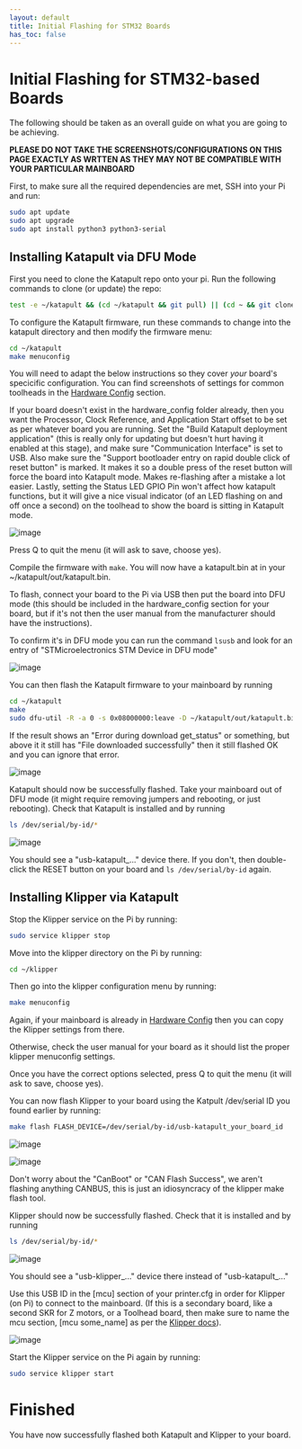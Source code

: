```yaml
---
layout: default 
title: Initial Flashing for STM32 Boards
has_toc: false
---
```


# Initial Flashing for STM32-based Boards

The following should be taken as an overall guide on what you are going to be achieving.

**PLEASE DO NOT TAKE THE SCREENSHOTS/CONFIGURATIONS ON THIS PAGE EXACTLY AS WRTTEN AS THEY MAY NOT BE COMPATIBLE WITH YOUR PARTICULAR MAINBOARD**

First, to make sure all the required dependencies are met, SSH into your Pi and run:

```bash
sudo apt update
sudo apt upgrade
sudo apt install python3 python3-serial
```

## Installing Katapult via DFU Mode

First you need to clone the Katapult repo onto your pi. Run the following commands to clone (or update) the repo:

```bash
test -e ~/katapult && (cd ~/katapult && git pull) || (cd ~ && git clone https://github.com/Arksine/katapult) ; cd ~
```

To configure the Katapult firmware, run these commands to change into the katapult directory and then modify the firmware menu:

```bash
cd ~/katapult
make menuconfig
```

You will need to adapt the below instructions so they cover _your_ board's specicific configuration. You can find screenshots of settings for common toolheads in the [Hardware Config](./hardware_config/hardware_config.md) section.

If your board doesn't exist in the hardware_config folder already, then you want the Processor, Clock Reference, and Application Start offset to be set as per whatever board you are running. Set the "Build Katapult deployment application" (this is really only for updating but doesn't hurt having it enabled at this stage), and make sure "Communication Interface" is set to USB. Also make sure the "Support bootloader entry on rapid double click of reset button" is marked. It makes it so a double press of the reset button will force the board into Katapult mode. Makes re-flashing after a mistake a lot easier. Lastly, setting the Status LED GPIO Pin won't affect how katapult functions, but it will give a nice visual indicator (of an LED flashing on and off once a second) on the toolhead to show the board is sitting in Katapult mode.

![image](https://github.com/Esoterical/voron_canbus/assets/124253477/5434691f-2d97-4d75-9067-d7501c2a2214)

Press Q to quit the menu (it will ask to save, choose yes).

Compile the firmware with `make`. You will now have a katapult.bin at in your ~/katapult/out/katapult.bin.

To flash, connect your board to the Pi via USB then put the board into DFU mode (this should be included in the hardware_config section for your board, but if it's not then the user manual from the manufacturer should have the instructions). 

To confirm it's in DFU mode you can run the command `lsusb` and look for an entry of "STMicroelectronics STM Device in DFU mode"

![image](https://github.com/user-attachments/assets/cde7138d-588b-4381-82ad-699cde37e0a8)

You can then flash the Katapult firmware to your mainboard by running

```bash
cd ~/katapult
make
sudo dfu-util -R -a 0 -s 0x08000000:leave -D ~/katapult/out/katapult.bin -d 0483:df11
```

If the result shows an "Error during download get_status" or something, but above it it still has "File downloaded successfully" then it still flashed OK and you can ignore that error.

![image](https://user-images.githubusercontent.com/124253477/225469341-46f3478a-aa96-4378-8d73-96faa90d561c.png)

Katapult should now be successfully flashed. Take your mainboard out of DFU mode (it might require removing jumpers and rebooting, or just rebooting). Check that Katapult is installed and by running 

```bash
ls /dev/serial/by-id/*
```

![image](https://github.com/user-attachments/assets/7931fa4d-ebe1-454d-b8dc-a36e73fff727)


You should see a "usb-katapult_..." device there. If you don't, then double-click the RESET button on your board and `ls /dev/serial/by-id` again.

## Installing Klipper via Katapult

Stop the Klipper service on the Pi by running:

```bash
sudo service klipper stop
```
Move into the klipper directory on the Pi by running:

```bash
cd ~/klipper
```

Then go into the klipper configuration menu by running:

```bash
make menuconfig
```

Again, if your mainboard is already in [Hardware Config](../hardware_config/hardware_config.md) then you can copy the Klipper settings from there. 

Otherwise, check the user manual for your board as it should list the proper klipper menuconfig settings.

Once you have the correct options selected, press Q to quit the menu (it will ask to save, choose yes).

You can now flash Klipper to your board using the Katpult /dev/serial ID you found earlier by running:

```bash
make flash FLASH_DEVICE=/dev/serial/by-id/usb-katapult_your_board_id
```

![image](https://github.com/user-attachments/assets/230b3c37-73da-4198-91eb-3f64e9678678)

![image](https://github.com/user-attachments/assets/62198289-dea3-441c-9c47-427050a1bf81)


Don't worry about the "CanBoot" or "CAN Flash Success", we aren't flashing anything CANBUS, this is just an idiosyncracy of the klipper make flash tool.

Klipper should now be successfully flashed. Check that it is installed and by running 

```bash
ls /dev/serial/by-id/*
```
![image](https://github.com/user-attachments/assets/27097737-74b1-43d0-b7bf-3bdff2585375)

You should see a "usb-klipper_..." device there instead of "usb-katapult_..."

Use this USB ID in the [mcu] section of your printer.cfg in order for Klipper (on Pi) to connect to the mainboard. (If this is a secondary board, like a second SKR for Z motors, or a Toolhead board, then make sure to name the mcu section, [mcu some_name] as per the [Klipper docs](<https://www.klipper3d.org/Config_Reference.html#mcu-my_extra_mcu>)).

![image](https://github.com/user-attachments/assets/8db0e806-d664-455c-80f0-16d8d6770b16)


Start the Klipper service on the Pi again by running:

```bash
sudo service klipper start
```

# Finished

You have now successfully flashed both Katapult and Klipper to your board.
